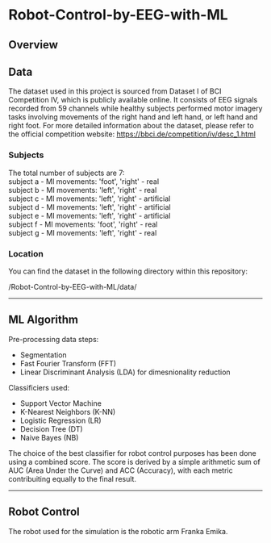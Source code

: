 # Robot-Control-by-EEG-with-ML

## Overview

## Data
The dataset used in this project is sourced from Dataset I of BCI Competition IV, which is publicly available online. It consists of EEG signals recorded from 59 channels while healthy subjects performed motor imagery tasks involving movements of the right hand and left hand, or left hand and right foot.
For more detailed information about the dataset, please refer to the official competition website: https://bbci.de/competition/iv/desc_1.html

### Subjects

The total number of subjects are 7:  
subject a - MI movements: 'foot', 'right' - real  
subject b - MI movements: 'left', 'right' - real  
subject c - MI movements: 'left', 'right' - artificial  
subject d - MI movements: 'left', 'right' - artificial  
subject e - MI movements: 'left', 'right' - artificial  
subject f - MI movements: 'foot', 'right' - real  
subject g - MI movements: 'left', 'right' - real  


### Location

You can find the dataset in the following directory within this repository: 

/Robot-Control-by-EEG-with-ML/data/

---

## ML Algorithm
Pre-processing data steps:
- Segmentation
- Fast Fourier Transform (FFT)
- Linear Discriminant Analysis (LDA) for dimesnionality reduction

Classificiers used:
- Support Vector Machine
- K-Nearest Neighbors (K-NN)
- Logistic Regression (LR)
- Decision Tree (DT)
- Naive Bayes (NB)

The choice of the best classifier for robot control purposes has been done using a combined score. The score is derived by a simple arithmetic sum of AUC (Area Under the Curve) and ACC (Accuracy), with each metric contribuiting equally to the final result. 


---

## Robot Control
The robot used for the simulation is the robotic arm Franka Emika.
